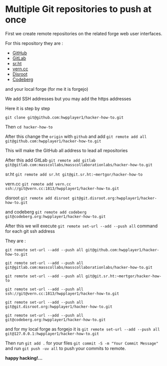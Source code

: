 # Multiple Git repositories to push at once

First we create remote repositories on the related forge web user interfaces.

For this repository they are :

* [GitHub](https://github.com/hwpplayer1/hacker-how-to)
* [GitLab](https://gitlab.com/masscollabs/masscollaborationlabs/hacker-how-to)
* [sr.ht](https://git.sr.ht/~mertgor/hacker-how-to)
* [vern.cc](https://git.vern.cc/hwpplayer1/hacker-how-to)
* [Disroot](https://git.disroot.org/hwpplayer1/hacker-how-to)
* [Codeberg](https://codeberg.org/hwpplayer1/hacker-how-to)

and your local forge (for me it is forgejo)

We add SSH addresses but you may add the https addresses

Here it is step by step 

```git clone git@github.com:hwpplayer1/hacker-how-to.git```

Then ```cd hacker-how-to```

After this change the ```origin``` with ```github``` and add ```git remote add all git@github.com:hwpplayer1/hacker-how-to.git```

This will make the GitHub all address to lead all repositories

After this add GitLab ```git remote add gitlab git@gitlab.com:masscollabs/masscollaborationlabs/hacker-how-to.git```

sr.ht ```git remote add sr.ht git@git.sr.ht:~mertgor/hacker-how-to```

vern.cc ```git remote add vern.cc ssh://git@vern.cc:1813/hwpplayer1/hacker-how-to.git```

disroot ```git remote add disroot git@git.disroot.org:hwpplayer1/hacker-how-to.git```

and codeberg ```git remote add codeberg git@codeberg.org:hwpplayer1/hacker-how-to.git```

After this we will execute ```git remote set-url --add --push all``` command for each git ssh address

They are :

```git remote set-url --add --push all git@github.com:hwpplayer1/hacker-how-to.git```

```git remote set-url --add --push all git@gitlab.com:masscollabs/masscollaborationlabs/hacker-how-to.git```

```git remote set-url --add --push all git@git.sr.ht:~mertgor/hacker-how-to```

```git remote set-url --add --push all ssh://git@vern.cc:1813/hwpplayer1/hacker-how-to.git```

```git remote set-url --add --push all git@git.disroot.org:hwpplayer1/hacker-how-to.git```

```git remote set-url --add --push all git@codeberg.org:hwpplayer1/hacker-how-to.git```

and for my local forge as forgejo it is ```git remote set-url --add --push all git@127.0.0.1:hwpplayer1/hacker-how-to.git```

Then run ```git add .``` for your files ```git commit -S -m "Your Commit Message"``` and run ```git push -uv all``` to push your commits to remote.

**happy hacking!...**
